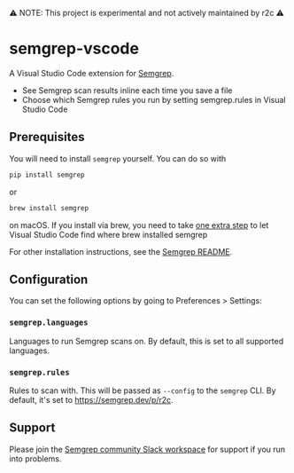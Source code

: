 ⚠️ NOTE: This project is experimental and not actively maintained by r2c ⚠️

# semgrep-vscode

A Visual Studio Code extension for [Semgrep](https://github.com/returntocorp/semgrep).

- See Semgrep scan results inline each time you save a file
- Choose which Semgrep rules you run by setting semgrep.rules in Visual Studio Code

## Prerequisites

You will need to install `semgrep` yourself.
You can do so with

```sh
pip install semgrep
```

or

```sh
brew install semgrep
```

on macOS.
If you install via brew, you need to take [one extra step](https://docs.brew.sh/FAQ#my-mac-apps-dont-find-homebrew-utilities)
to let Visual Studio Code find where brew installed semgrep

For other installation instructions, see the [Semgrep README](https://github.com/returntocorp/semgrep#installation).

## Configuration

You can set the following options by going to Preferences > Settings:

### `semgrep.languages`

Languages to run Semgrep scans on.
By default, this is set to all supported languages.

### `semgrep.rules`

Rules to scan with. This will be passed as `--config` to the `semgrep` CLI.
By default, it's set to <https://semgrep.dev/p/r2c>.

## Support

Please join the [Semgrep community Slack workspace](https://r2c.dev/slack)
for support if you run into problems.
